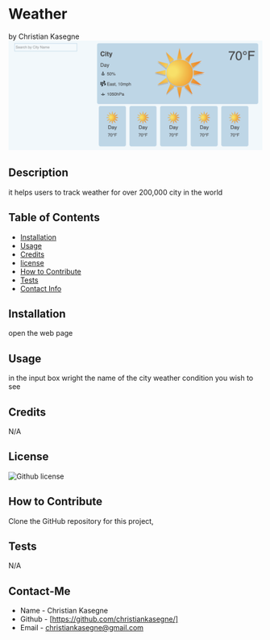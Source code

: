# Weather
by Christian Kasegne
![alt text](./image/Screenshot%202023-05-09%20at%201.18.15%20AM.png)

## Description
it helps users to track weather for over 200,000 city in the world

## Table of Contents
- [Installation](#installation)
- [Usage](#usage)
- [Credits](#credits)
- [license](#license)
- [How to Contribute](#HowtoContribute)
- [Tests](#tests)
- [Contact Info](#contantInfo)

## Installation
open the web page  

## Usage
in the input box wright the name of the city weather condition you wish to see

## Credits
N/A


## License
![Github license](https://img.shields.io/badge/license-undefined-blue.svg)

## How to Contribute
Clone the GitHub repository for this project, 

## Tests
N/A

## Contact-Me
- Name - Christian Kasegne
- Github - [https://github.com/christiankasegne/]
- Email - christiankasegne@gmail.com
